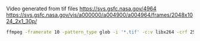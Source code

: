 Video generated from tif files https://svs.gsfc.nasa.gov/4964 https://svs.gsfc.nasa.gov/vis/a000000/a004900/a004964/frames/2048x1024_2x1_30p/

```sh
ffmpeg -framerate 10 -pattern_type glob -i '*.tif' -c:v libx264 -crf 25 SOSGISS2021c-Rolling1peryear-RollingAverageperyear.mp4
```